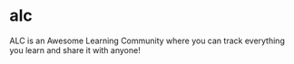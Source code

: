 # alc
ALC is an Awesome Learning Community where you can track everything you learn and share it with anyone!
